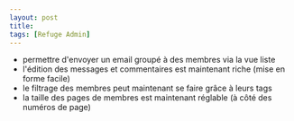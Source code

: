 ```yaml
---
layout: post
title:
tags: [Refuge Admin]
---
```


- permettre d'envoyer un email groupé à des membres via la vue liste
- l'édition des messages et commentaires est maintenant riche (mise en forme facile)
- le filtrage des membres peut maintenant se faire grâce à leurs tags
- la taille des pages de membres est maintenant réglable (à côté des numéros de page)
